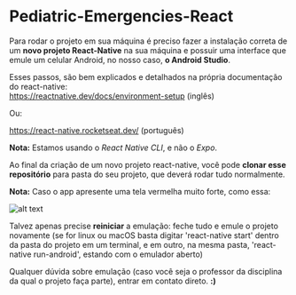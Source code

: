 # Pediatric-Emergencies-React
Para rodar o projeto em sua máquina é preciso fazer a instalação correta de um **novo projeto React-Native** na sua máquina e possuir uma interface que emule um celular Android, no nosso caso, **o Android Studio**.  


Esses passos, são bem explicados e detalhados na própria documentação do react-native:  
https://reactnative.dev/docs/environment-setup (inglês)

Ou:

https://react-native.rocketseat.dev/ (português)

**Nota:** Estamos usando o *React Native CLI*, e não o *Expo*.


Ao final da criação de um novo projeto react-native, você pode **clonar esse repositório** para pasta do seu projeto, que deverá rodar tudo normalmente.

**Nota:** Caso o app apresente uma tela vermelha muito forte, como essa:

![alt text](https://user-images.githubusercontent.com/10114716/51761869-3f1a6100-20df-11e9-991c-72c66e93889f.png)

Talvez apenas precise **reiniciar** a emulação: feche tudo e emule o projeto novamente (se for linux ou macOS basta digitar 'react-native start' dentro da pasta do projeto em um terminal, e em outro, na mesma pasta, 'react-native run-android', estando com o emulador aberto)

Qualquer dúvida sobre emulação (caso você seja o professor da disciplina da qual o projeto faça parte), entrar em contato direto. **:)** 
